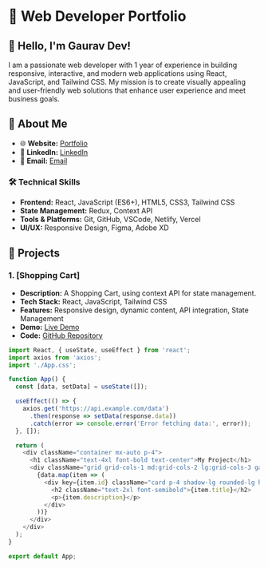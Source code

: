 # 🚀 Web Developer Portfolio

## 👋 Hello, I'm Gaurav Dev!

I am a passionate web developer with 1 year of experience in building responsive, interactive, and modern web applications using React, JavaScript, and Tailwind CSS. My mission is to create visually appealing and user-friendly web solutions that enhance user experience and meet business goals.

## 🌟 About Me

- 🌐 **Website:** [Portfolio](https://gdev-portfolio.netlify.app/)
- 💼 **LinkedIn:** [LinkedIn](https://www.linkedin.com/in/gaurav-dev-031a65141/)
- 📧 **Email:** [Email](subhamkr1995dob@gmail.com)

### 🛠️ Technical Skills

- **Frontend:** React, JavaScript (ES6+), HTML5, CSS3, Tailwind CSS
- **State Management:** Redux, Context API
- **Tools & Platforms:** Git, GitHub, VSCode, Netlify, Vercel
- **UI/UX:** Responsive Design, Figma, Adobe XD

## 💼 Projects

### 1. **[Shopping Cart]**

- **Description:** A Shopping Cart, using context API for state management.
- **Tech Stack:** React, JavaScript, Tailwind CSS
- **Features:** Responsive design, dynamic content, API integration, State Management
- **Demo:** [Live Demo](https://gdev-shopping-cart.netlify.app/)
- **Code:** [GitHub Repository](https://github.com/Gaurav-Dev24/Shopping-Cart-Project)

```javascript
import React, { useState, useEffect } from 'react';
import axios from 'axios';
import './App.css';

function App() {
  const [data, setData] = useState([]);

  useEffect(() => {
    axios.get('https://api.example.com/data')
      .then(response => setData(response.data))
      .catch(error => console.error('Error fetching data:', error));
  }, []);

  return (
    <div className="container mx-auto p-4">
      <h1 className="text-4xl font-bold text-center">My Project</h1>
      <div className="grid grid-cols-1 md:grid-cols-2 lg:grid-cols-3 gap-4 mt-4">
        {data.map(item => (
          <div key={item.id} className="card p-4 shadow-lg rounded-lg hover:bg-gray-100 transition duration-300">
            <h2 className="text-2xl font-semibold">{item.title}</h2>
            <p>{item.description}</p>
          </div>
        ))}
      </div>
    </div>
  );
}

export default App;

